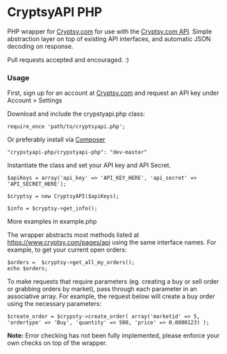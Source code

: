 CryptsyAPI PHP
===========

PHP wrapper for [Cryptsy.com](https://www.cryptsy.com/) for use with the [Cryptsy.com API](https://www.cryptsy.com/pages/api). Simple abstraction layer on top of existing API interfaces, and automatic JSON decoding on response.

Pull requests accepted and encouraged. :)

### Usage

First, sign up for an account at [Cryptsy.com](https://www.cryptsy.com/) and request an API key under Account > Settings

Download and include the crypstyapi.php class:

~~~
require_once 'path/to/cryptsyapi.php';
~~~

Or preferably install via [Composer](https://getcomposer.org/)

~~~
"crypstyapi-php/crypstyapi-php": "dev-master"
~~~

Instantiate the class and set your API key and API Secret.

~~~
$apiKeys = array('api_key' => 'API_KEY_HERE', 'api_secret' => 'API_SECRET_HERE');

$cryptsy = new CryptsyAPI($apiKeys);

$info = $cryptsy->get_info();
~~~
More examples in example.php

The wrapper abstracts most methods listed at https://www.cryptsy.com/pages/api using the same interface names. For example, to get your current open orders:

~~~
$orders =  $cryptsy->get_all_my_orders();
echo $orders;
~~~

To make requests that require parameters (eg. creating a buy or sell order or grabbing orders by market), pass through each parameter in an associative array. For example, the request below will create a buy order using the necessary parameters:

~~~
$create_order = $crypsty->create_order( array('marketid' => 5, 'ordertype' => 'Buy', 'quantity' => 500, 'price' => 0.0000123) );
~~~

**Note:** Error checking has not been fully implemented, please enforce your own checks on top of the wrapper.